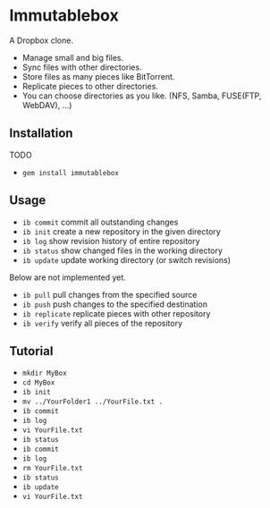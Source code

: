Immutablebox
============

A Dropbox clone.

* Manage small and big files.
* Sync files with other directories.
* Store files as many pieces like BitTorrent.
* Replicate pieces to other directories.
* You can choose directories as you like. (NFS, Samba, FUSE(FTP, WebDAV), ...)

Installation
------------

TODO

* `gem install immutablebox`

Usage
-----

* `ib commit` commit all outstanding changes
* `ib init` create a new repository in the given directory
* `ib log` show revision history of entire repository
* `ib status` show changed files in the working directory
* `ib update` update working directory (or switch revisions)

Below are not implemented yet.

* `ib pull` pull changes from the specified source
* `ib push` push changes to the specified destination
* `ib replicate` replicate pieces with other repository
* `ib verify` verify all pieces of the repository

Tutorial
--------

* `mkdir MyBox`
* `cd MyBox`
* `ib init`
* `mv ../YourFolder1 ../YourFile.txt .`
* `ib commit`
* `ib log`
* `vi YourFile.txt`
* `ib status`
* `ib commit`
* `ib log`
* `rm YourFile.txt`
* `ib status`
* `ib update`
* `vi YourFile.txt`
